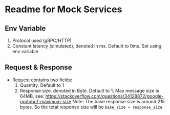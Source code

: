 # Readme for Mock Services

## Env Variable
1. Protocol used (gRPC/HTTP)
2. Constant latency (simulated), denoted in ms. Default to 0ms. Set using env variable

## Request & Response
- Request contains two fields:
    1. Quantity. Default to 1
    2. Response size. denoted in Byte. Default to 1. Max message size is 64MB, see: https://stackoverflow.com/questions/34128872/google-protobuf-maximum-size
Note: The base response size is around 215 bytes. So the total response size will be `base_size + response_size`
